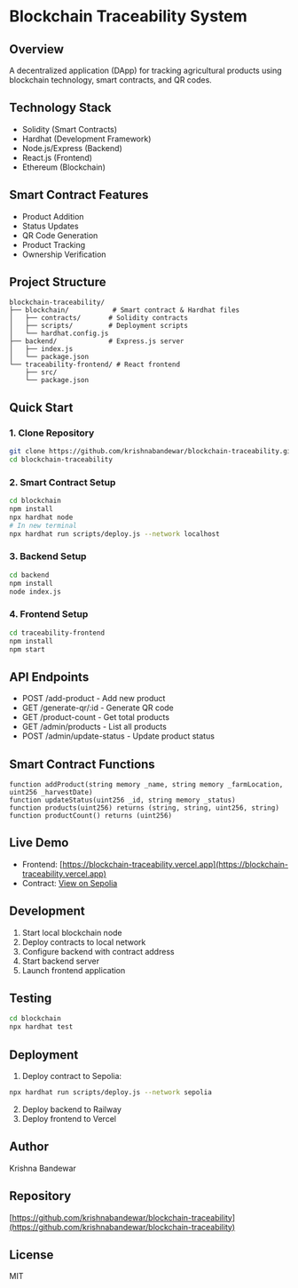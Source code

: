 # Blockchain Traceability System

## Overview
A decentralized application (DApp) for tracking agricultural products using blockchain technology, smart contracts, and QR codes.

## Technology Stack
- Solidity (Smart Contracts)
- Hardhat (Development Framework)
- Node.js/Express (Backend)
- React.js (Frontend)
- Ethereum (Blockchain)

## Smart Contract Features
- Product Addition
- Status Updates
- QR Code Generation
- Product Tracking
- Ownership Verification

## Project Structure
```
blockchain-traceability/
├── blockchain/           # Smart contract & Hardhat files
│   ├── contracts/       # Solidity contracts
│   ├── scripts/         # Deployment scripts
│   └── hardhat.config.js
├── backend/             # Express.js server
│   ├── index.js
│   └── package.json
└── traceability-frontend/ # React frontend
    ├── src/
    └── package.json
```

## Quick Start

### 1. Clone Repository
```bash
git clone https://github.com/krishnabandewar/blockchain-traceability.git
cd blockchain-traceability
```

### 2. Smart Contract Setup
```bash
cd blockchain
npm install
npx hardhat node
# In new terminal
npx hardhat run scripts/deploy.js --network localhost
```

### 3. Backend Setup
```bash
cd backend
npm install
node index.js
```

### 4. Frontend Setup
```bash
cd traceability-frontend
npm install
npm start
```

## API Endpoints
- POST /add-product - Add new product
- GET /generate-qr/:id - Generate QR code
- GET /product-count - Get total products
- GET /admin/products - List all products
- POST /admin/update-status - Update product status

## Smart Contract Functions
```solidity
function addProduct(string memory _name, string memory _farmLocation, uint256 _harvestDate)
function updateStatus(uint256 _id, string memory _status)
function products(uint256) returns (string, string, uint256, string)
function productCount() returns (uint256)
```

## Live Demo
- Frontend: [https://blockchain-traceability.vercel.app](https://blockchain-traceability.vercel.app)
- Contract: [View on Sepolia](https://sepolia.etherscan.io/address/YOUR_CONTRACT_ADDRESS)

## Development
1. Start local blockchain node
2. Deploy contracts to local network
3. Configure backend with contract address
4. Start backend server
5. Launch frontend application

## Testing
```bash
cd blockchain
npx hardhat test
```

## Deployment
1. Deploy contract to Sepolia:
```bash
npx hardhat run scripts/deploy.js --network sepolia
```
2. Deploy backend to Railway
3. Deploy frontend to Vercel

## Author
Krishna Bandewar

## Repository
[https://github.com/krishnabandewar/blockchain-traceability](https://github.com/krishnabandewar/blockchain-traceability)

## License
MIT